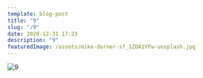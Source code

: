 ```yaml
---
template: blog-post
title: "9"
slug: "/9"
date: 2020-12-31 17:23
description: "9"
featuredImage: /assets/mike-dorner-sf_1ZDA1YFw-unsplash.jpg
---
```



![9](/assets/avery-klein-c_drtsnboqa-unsplash.jpg)